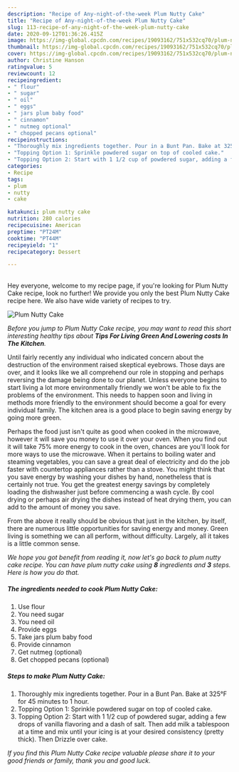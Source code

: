 ```yaml
---
description: "Recipe of Any-night-of-the-week Plum Nutty Cake"
title: "Recipe of Any-night-of-the-week Plum Nutty Cake"
slug: 113-recipe-of-any-night-of-the-week-plum-nutty-cake
date: 2020-09-12T01:36:26.415Z
image: https://img-global.cpcdn.com/recipes/19093162/751x532cq70/plum-nutty-cake-recipe-main-photo.jpg
thumbnail: https://img-global.cpcdn.com/recipes/19093162/751x532cq70/plum-nutty-cake-recipe-main-photo.jpg
cover: https://img-global.cpcdn.com/recipes/19093162/751x532cq70/plum-nutty-cake-recipe-main-photo.jpg
author: Christine Hanson
ratingvalue: 5
reviewcount: 12
recipeingredient:
- " flour"
- " sugar"
- " oil"
- " eggs"
- " jars plum baby food"
- " cinnamon"
- " nutmeg optional"
- " chopped pecans optional"
recipeinstructions:
- "Thoroughly mix ingredients together. Pour in a Bunt Pan. Bake at 325°F for 45 minutes to 1 hour."
- "Topping Option 1: Sprinkle powdered sugar on top of cooled cake."
- "Topping Option 2: Start with 1 1/2 cup of powdered sugar, adding a few drops of vanilla flavoring and a dash of salt. Then add milk a tablespoon at a time and mix until your icing is at your desired consistency (pretty thick). Then Drizzle over cake."
categories:
- Recipe
tags:
- plum
- nutty
- cake

katakunci: plum nutty cake 
nutrition: 280 calories
recipecuisine: American
preptime: "PT24M"
cooktime: "PT44M"
recipeyield: "1"
recipecategory: Dessert

---
```

<br>
Hey everyone, welcome to my recipe page, if you're looking for Plum Nutty Cake recipe, look no further! We provide you only the best Plum Nutty Cake recipe here. We also have wide variety of recipes to try.
<br>


![Plum Nutty Cake](https://img-global.cpcdn.com/recipes/19093162/751x532cq70/plum-nutty-cake-recipe-main-photo.jpg)

<i>Before you jump to Plum Nutty Cake recipe, you may want to read this short interesting healthy tips about 
<strong>Tips For Living Green And Lowering costs In The Kitchen</strong>.</i>
</br>

Until fairly recently any individual who indicated concern about the destruction of the environment raised skeptical eyebrows. Those days are over, and it looks like we all comprehend our role in stopping and perhaps reversing the damage being done to our planet. Unless everyone begins to start living a lot more environmentally friendly we won't be able to fix the problems of the environment. This needs to happen soon and living in methods more friendly to the environment should become a goal for every individual family. The kitchen area is a good place to begin saving energy by going more green.

Perhaps the food just isn't quite as good when cooked in the microwave, however it will save you money to use it over your oven. When you find out it will take 75% more energy to cook in the oven, chances are you'll look for more ways to use the microwave. When it pertains to boiling water and steaming vegetables, you can save a great deal of electricity and do the job faster with countertop appliances rather than a stove. You might think that you save energy by washing your dishes by hand, nonetheless that is certainly not true. You get the greatest energy savings by completely loading the dishwasher just before commencing a wash cycle. By cool drying or perhaps air drying the dishes instead of heat drying them, you can add to the amount of money you save.

From the above it really should be obvious that just in the kitchen, by itself, there are numerous little opportunities for saving energy and money. Green living is something we can all perform, without difficulty. Largely, all it takes is a little common sense.


<i>We hope you got benefit from reading it, now let's go back to plum nutty cake recipe. You can have plum nutty cake using <strong>8</strong> ingredients and <strong>3</strong> steps. Here is how you do that.
</i>

##### The ingredients needed to cook Plum Nutty Cake:

1. Use  flour
1. You need  sugar
1. You need  oil
1. Provide  eggs
1. Take  jars plum baby food
1. Provide  cinnamon
1. Get  nutmeg (optional)
1. Get  chopped pecans (optional)


##### Steps to make Plum Nutty Cake:

1. Thoroughly mix ingredients together. Pour in a Bunt Pan. Bake at 325°F for 45 minutes to 1 hour.
1. Topping Option 1: Sprinkle powdered sugar on top of cooled cake.
1. Topping Option 2: Start with 1 1/2 cup of powdered sugar, adding a few drops of vanilla flavoring and a dash of salt. Then add milk a tablespoon at a time and mix until your icing is at your desired consistency (pretty thick). Then Drizzle over cake.


<i>If you find this Plum Nutty Cake recipe valuable please share it to your good friends or family, thank you and good luck.</i>
